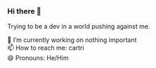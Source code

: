 ### Hi there 👋

Trying to be a dev in a world pushing against me.


🔭 I’m currently working on nothing important
<br>📫 How to reach me: cartri
<br>😄 Pronouns: He/Him
